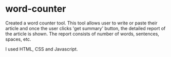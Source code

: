 # word-counter
Created a word counter tool.
This tool allows user to write or paste their article and once the user clicks 'get summary' button, the detailed report of the article is shown.
The report consists of number of words, sentences, spaces, etc.

I used HTML, CSS and Javascript.

